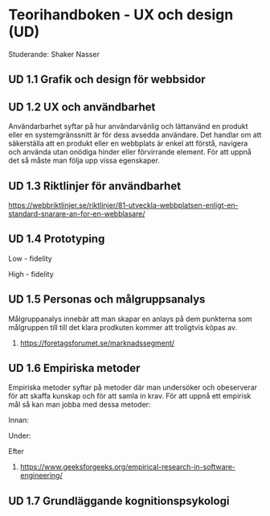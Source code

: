 # Teorihandboken - UX och design (UD)
Studerande: Shaker Nasser

## UD 1.1 Grafik och design för webbsidor


## UD 1.2 UX och användbarhet

Användarbarhet syftar på hur användarvänlig och lättanvänd en produkt eller en systemgränssnitt är för dess avsedda användare. Det handlar om att säkerställa att en produkt eller en webbplats är enkel att förstå, navigera och använda utan onödiga hinder eller förvirrande element. För att uppnå det så måste man följa upp vissa egenskaper. 

## UD 1.3 Riktlinjer för användbarhet

https://webbriktlinjer.se/riktlinjer/81-utveckla-webbplatsen-enligt-en-standard-snarare-an-for-en-webblasare/

## UD 1.4 Prototyping

Low - fidelity 

High - fidelity 

## UD 1.5 Personas och målgruppsanalys

Målgruppanalys innebär att man skapar en anlays på dem punkterna som målgruppen till till det klara prodkuten kommer att troligtvis köpas av.


1. https://foretagsforumet.se/marknadssegment/

## UD 1.6 Empiriska metoder

Empiriska metoder syftar på metoder där man undersöker och obeserverar för att skaffa kunskap och för att samla in krav. För att uppnå ett empirisk mål så kan man jobba med dessa metoder:

Innan:

Under:

Efter

1. https://www.geeksforgeeks.org/empirical-research-in-software-engineering/


## UD 1.7 Grundläggande kognitionspsykologi


